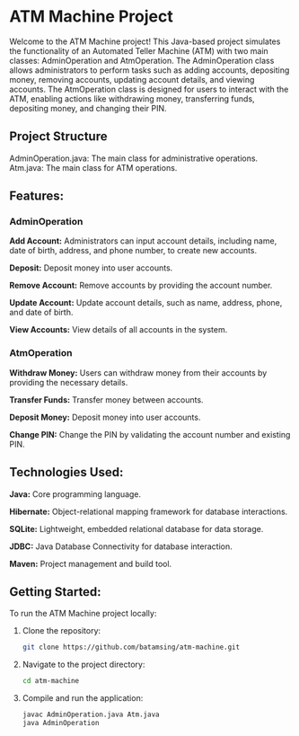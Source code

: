 # ATM Machine Project
Welcome to the ATM Machine project! This Java-based project simulates the functionality of an Automated Teller Machine (ATM) with two main classes: AdminOperation and AtmOperation. The AdminOperation class allows administrators to perform tasks such as adding accounts, depositing money, removing accounts, updating account details, and viewing accounts. The AtmOperation class is designed for users to interact with the ATM, enabling actions like withdrawing money, transferring funds, depositing money, and changing their PIN.

## Project Structure
AdminOperation.java: The main class for administrative operations.
Atm.java: The main class for ATM operations.

## Features:
### AdminOperation
**Add Account:** Administrators can input account details, including name, date of birth, address, and phone number, to create new accounts.

**Deposit:** Deposit money into user accounts.

**Remove Account:** Remove accounts by providing the account number.

**Update Account:** Update account details, such as name, address, phone, and date of birth.

**View Accounts:** View details of all accounts in the system.
### AtmOperation
**Withdraw Money:** Users can withdraw money from their accounts by providing the necessary details.

**Transfer Funds:** Transfer money between accounts.

**Deposit Money:** Deposit money into user accounts.

**Change PIN:** Change the PIN by validating the account number and existing PIN.


## Technologies Used:
**Java:** Core programming language.

**Hibernate:** Object-relational mapping framework for database interactions.

**SQLite:** Lightweight, embedded relational database for data storage.

**JDBC:** Java Database Connectivity for database interaction.

**Maven:** Project management and build tool.

## Getting Started:
To run the ATM Machine project locally:

1. Clone the repository:

    ```bash
    git clone https://github.com/batamsing/atm-machine.git
    ```

2. Navigate to the project directory:

    ```bash
    cd atm-machine
    ```

3. Compile and run the application:

    ```bash
    javac AdminOperation.java Atm.java
    java AdminOperation
    ```
